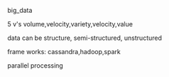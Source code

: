 big_data

5 v's volume,velocity,variety,velocity,value

data can be structure, semi-structured, unstructured

frame works:
cassandra,hadoop,spark

parallel processing

 
